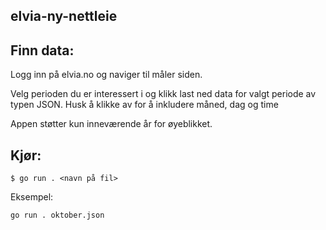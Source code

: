 ## elvia-ny-nettleie

## Finn data:
Logg inn på elvia.no og naviger til måler siden.

Velg perioden du er interessert i og klikk last ned data 
for valgt periode av typen JSON. Husk å klikke av for å inkludere
måned, dag og time

Appen støtter kun inneværende år for øyeblikket.

## Kjør:
`$ go run . <navn på fil>`

Eksempel:

`go run . oktober.json`